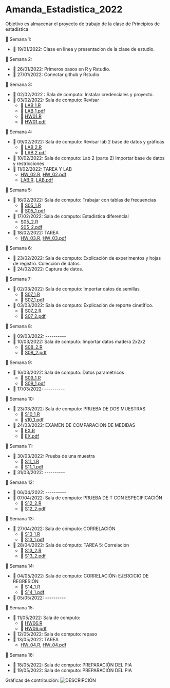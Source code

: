 # Amanda_Estadistica_2022
Objetivo es almacenar el proyecto de trabajo de la clase de Principios de estadística

:deciduous_tree: Semana 1:
+ :round_pushpin: 19/01/2022: Clase en linea y presentacion de la clase de estudio. 

:deciduous_tree: Semana 2: 
+ :round_pushpin: 26/01/2022: Primeros pasos en R y Rstudio.
+ :round_pushpin: 27/01/2022: Conectar github y Rstudio.

:deciduous_tree: Semana 3:
+ :round_pushpin: 02/02/2022 : Sala de computo: Instalar credenciales y proyecto.
+ :round_pushpin: 03/02/2022: Sala de computo: Revisar
  + :link: [LAB 1.R](Laboratorios/LAB_01.R)
  + :link: [LAB 1.pdf](Laboratorios/LAB_01_amanda.pdf)
  + :link: [HW01.R](TAREAS/HW_01.R)
  + :link: [HW01.pdf](TAREAS/HW_01_amanda_Pt.2.pdf)

:deciduous_tree: Semana 4:
+ :round_pushpin: 09/02/2022: Sala de computo: Revisar lab 2 base de datos y gráficas
  + :link: [LAB 2.R](Laboratorios/LAB_02.R)
  + :link: [LAB 2.pdf](Laboratorios/LAB_02_Amanda.pdf)
+ :round_pushpin: 10/02/2022: Sala de computo: Lab 2 (parte 2) Importar base de datos y restricciones
+ :notebook: 11/02/2022: TAREA Y LAB
  + [HW_02.R](TAREAS/HW_02.R), [HW_02.pdf](TAREAS/HW_02_Amanda.pdf)
  + [LAB.R](Laboratorios/LAB_02.R), [LAB.pdf](Laboratorios/LAB_02_Amanda.pdf) 

:deciduous_tree: Semana 5:
+ :round_pushpin: 16/02/2022: Sala de computo: Trabajar con tablas de frecuencias
  + :link: [S05_1.R](CLASES/Clase_S5_D1.R)
  + :link: [S05_1.pdf](CLASES/Clase_S05_D1.pdf)
+ :round_pushpin: 17/02/2022: Sala de computo: Estadística diferencial
  + [S05_2.R](CLASES/Clase_S5_D2.R)
  + [S05_2.pdf](CLASES/Clase_S05_D2.pdf)
+ :notebook: 18/02/2022: TAREA
  + [HW_03.R](TAREAS/HW_03.R), [HW_03.pdf](TAREAS/HW_03_amanda.pdf)

:deciduous_tree: Semana 6:
+ :round_pushpin: 23/02/2022: Sala de computo: Explicación de experimentos y hojas de registro. Colección de datos.
+ :round_pushpin: 24/02/2022: Captura de datos.

:deciduous_tree: Semana 7:
+ :round_pushpin: 02/03/2022: Sala de computo: Importar datos de semillas
  + :link: [S07_1.R](CLASES/Clase_S7_D1.R)
  + :link: [S07_1.pdf](CLASES/Clase_S07_D1.pdf)
+ :round_pushpin: 03/03/2022: Sala de computo: Explicación de reporte cinetífico.
  + :link: [S07_2.R](CLASES/Clase_S7_D2.R)
  + :link: [S07_2.pdf](CLASES/Clase_S07_D2.pdf)

:deciduous_tree: Semana 8:
+ :round_pushpin: 09/03/2022: ----------
+ :round_pushpin: 10/03/2022: Sala de computo: Importar datos madera 2x2x2
  + :link: [S08_2.R](CLASES/Clase_S8_D2.R)
  + :link: [S08_2.pdf](CLASES/Clase_S08_D2.pdf)
  
:deciduous_tree: Semana 9:
+ :round_pushpin: 16/03/2022: Sala de computo: Datos paramétricos
  + :link: [S09_1.R](CLASES/Clase_S9_D1.R)
  + :link: [S09_1.pdf](CLASES/Clase_S09_D1.pdf)
+ :round_pushpin: 17/03/2022: ----------

:deciduous_tree: Semana 10:
+ :round_pushpin: 23/03/2022: Sala de computo:  PRUEBA DE DOS MUESTRAS
  + :link: [S10_1.R](CLASES/Clase_S10_D1.R)
  + :link: [s10_1.pdf](CLASES/Clase_S10_D1.pdf)
+ :round_pushpin: 24/03/2022: EXAMEN DE COMPARACION DE MEDIDAS
  + :link: [EX.R](CLASES/Examen_medidas.R)
  + :link: [EX.pdf](CLASES/Examen_medidas.pdf)

:deciduous_tree: Semana 11:
+ :round_pushpin: 30/03/2022: Prueba de una muestra
  + :link: [S11_1.R](CLASES/Clase_S11_D1.R)
  + :link: [S11_1.pdf](CLASES/Clase_S11_D1.pdf)
+ :round_pushpin: 31/03/2022: ----------

:deciduous_tree: Semana 12:
+ :round_pushpin: 06/04/2022: ----------
+ :round_pushpin: 07/04/2022: Sala de computo: PRUEBA DE T CON ESPECIFICACIÓN
  + :link: [S12_2.R](CLASES/Clase_S12_D2.R)
  + :link: [S12_2.pdf](CLASES/Clase_S12_D2.pdf)

:deciduous_tree: Semana 13:
+ :round_pushpin: 27/04/2022: Sala de cómputo: CORRELACIÓN
  + :link: [S13_1.R](CLASES/Clase_S13_D1.R)
  + :link: [S13_1.pdf](CLASES/Clase_S13_D1.pdf)
+ :round_pushpin: 28/04/2022: Sala de cómputo: TAREA 5: Correlación
  + :link: [S13_2.R](CLASES/Clase_S13_D2.R)
  + :link: [S13_2.pdf](CLASES/Clase_S13_D2.pdf)

:deciduous_tree: Semana 14:
+ :round_pushpin: 04/05/2022: Sala de computo: CORRELACIÓN: EJERCICIO DE REGRESIÓN
  + :link: [S14_1.R](CLASES/Clase_S14_D1.R)
  + :link: [S14_1.pdf](CLASES/Clase_S14_D1.pdf)
+ :round_pushpin: 05/05/2022: ----------

:deciduous_tree: Semana 15:
+ :round_pushpin: 11/05/2022: Sala de computo: 
  + :link: [HW06.R](TAREAS/HW_06.R)
  + :link: [HW06.pdf](TAREAS/HW_06.pdf)
+ :round_pushpin: 12/05/2022: Sala de computo: repaso
+ :notebook: 13/05/2022: TAREA
  + [HW_04.R](TAREAS/HW_04.R), [HW_04.pdf](TAREAS/HW_06.pdf)

:deciduous_tree: Semana 16: 
+ :date: 18/05/2022: Sala de computo: PREPARACIÓN DEL PIA
+ :date: 19/05/2022: Sala de computo: PREPARACIÓN DEL PIA

Gráficas de contribución:
![DESCRIPCIÓN](LINK)





